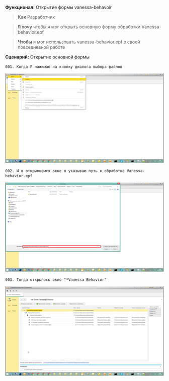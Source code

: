 **Функционал:** Открытие формы vanessa-behavoir

> **Как** Разработчик

> **Я хочу** чтобы я мог открыть основную форму обработки Vanessa-behavior.epf

> **Чтобы** я мог использовать vanessa-behavior.epf в своей повседневной работе


**Сценарий:** Открытие основной формы

	001. Когда Я нажимаю на кнопку диалога выбора файлов
<img src=Pict/ОткрытиеФормы/ОткрытиеФормы_1_Открытие_основной_формы_001.png>

	002. И в открывшемся окне я указываю путь к обработке Vanessa-behavior.epf
<img src=Pict/ОткрытиеФормы/ОткрытиеФормы_2_Открытие_основной_формы_002.png>

	003. Тогда открылось окно "*Vanessa Behavior"
<img src=Pict/ОткрытиеФормы/ОткрытиеФормы_3_Открытие_основной_формы_003.png>
